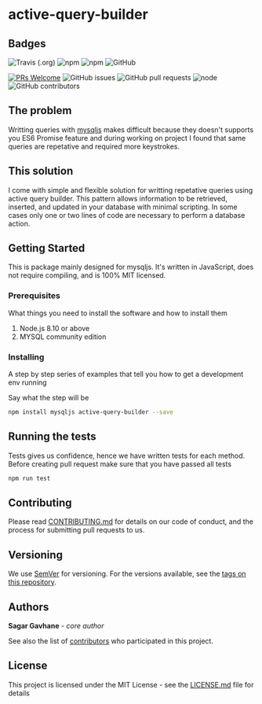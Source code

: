 # active-query-builder

## Badges

![Travis (.org)](https://img.shields.io/travis/sagar-gavhane/active-query-builder.svg?style=flat-square)
![npm](https://img.shields.io/npm/dm/active-query-builder.svg?style=flat-square)
![npm](https://img.shields.io/npm/v/active-query-builder.svg?style=flat-square)
![GitHub](https://img.shields.io/github/license/sagar-gavhane/active-query-builder.svg)

[![PRs Welcome](https://img.shields.io/badge/PRs-welcome-brightgreen.svg?style=flat-square)](http://makeapullrequest.com)
![GitHub issues](https://img.shields.io/github/issues/sagar-gavhane/active-query-builder.svg)
![GitHub pull requests](https://img.shields.io/github/issues-pr-raw/sagar-gavhane/active-query-builder.svg)
![node](https://img.shields.io/badge/node-0.10.33-brightgreen.svg)
![GitHub contributors](https://img.shields.io/github/contributors/sagar-gavhane/active-query-builder.svg)

## The problem

Writting queries with [mysqljs](https://github.com/mysqljs/mysql) makes difficult because they doesn't supports you ES6 Promise feature and during working on project I found that same queries are repetative and required more keystrokes.

## This solution

I come with simple and flexible solution for writting repetative queries using active query builder. This pattern allows information to be retrieved, inserted, and updated in your database with minimal scripting. In some cases only one or two lines of code are necessary to perform a database action.

## Getting Started

This is package mainly designed for mysqljs. It's written in JavaScript, does not require compiling, and is 100% MIT licensed.

### Prerequisites

What things you need to install the software and how to install them

1. Node.js 8.10 or above
2. MYSQL community edition

### Installing

A step by step series of examples that tell you how to get a development env running

Say what the step will be

```bash
npm install mysqljs active-query-builder --save
```

## Running the tests

Tests gives us confidence, hence we have written tests for each method. Before creating pull request make sure that you have passed all tests

```bash
npm run test
```

## Contributing

Please read [CONTRIBUTING.md](/CONTRIBUTING.md) for details on our code of conduct, and the process for submitting pull requests to us.

## Versioning

We use [SemVer](http://semver.org/) for versioning. For the versions available, see the [tags on this repository](https://github.com/your/project/tags).

## Authors

**Sagar Gavhane** - *core author*

See also the list of [contributors](https://github.com/sagar-gavhane/active-query-builder/contributors) who participated in this project.

## License

This project is licensed under the MIT License - see the [LICENSE.md](/LICENSE.md) file for details